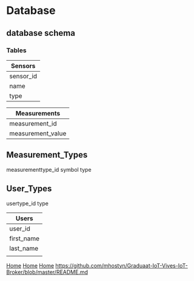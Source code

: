 # Database

## database schema

### Tables

| Sensors |
| ------------- |
| sensor_id |
| name |
| type |


| Measurements  |
| ------------- |
| measurement_id      |
| measurement_value     |


Measurement_Types
--------
measurementtype_id
symbol
type



User_Types
------
usertype_id
type


| Users |
| ------------- |
| user_id |
| first_name |
| last_name |
| |


[Home](../Readme.md)
[Home](./Readme.md)
[Home](././Readme.md)
https://github.com/mhostyn/Graduaat-IoT-Vives-IoT-Broker/blob/master/README.md
